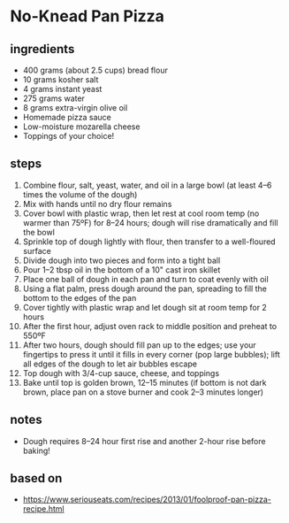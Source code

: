 # No-Knead Pan Pizza

## ingredients
* 400 grams (about 2.5 cups) bread flour  
* 10 grams kosher salt  
* 4 grams instant yeast  
* 275 grams water  
* 8 grams extra-virgin olive oil  
* Homemade pizza sauce  
* Low-moisture mozarella cheese  
* Toppings of your choice!

## steps
1. Combine flour, salt, yeast, water, and oil in a large bowl (at least 4–6 times the volume of the dough)  
2. Mix with hands until no dry flour remains  
3. Cover bowl with plastic wrap, then let rest at cool room temp (no warmer than 75ºF) for 8–24 hours; dough will rise dramatically and fill the bowl  
4. Sprinkle top of dough lightly with flour, then transfer to a well-floured surface  
5. Divide dough into two pieces and form into a tight ball  
6. Pour 1–2 tbsp oil in the bottom of a 10" cast iron skillet  
7. Place one ball of dough in each pan and turn to coat evenly with oil  
8. Using a flat palm, press dough around the pan, spreading to fill the bottom to the edges of the pan  
9. Cover tightly with plastic wrap and let dough sit at room temp for 2 hours  
10. After the first hour, adjust oven rack to middle position and preheat to 550ºF  
11. After two hours, dough should fill pan up to the edges; use your fingertips to press it until it fills in every corner (pop large bubbles); lift all edges of the dough to let air bubbles escape  
12. Top dough with 3/4-cup sauce, cheese, and toppings  
13. Bake until top is golden brown, 12–15 minutes (if bottom is not dark brown, place pan on a stove burner and cook 2–3 minutes longer)  

## notes  
* Dough requires 8–24 hour first rise and another 2-hour rise before baking!  

## based on
* https://www.seriouseats.com/recipes/2013/01/foolproof-pan-pizza-recipe.html

